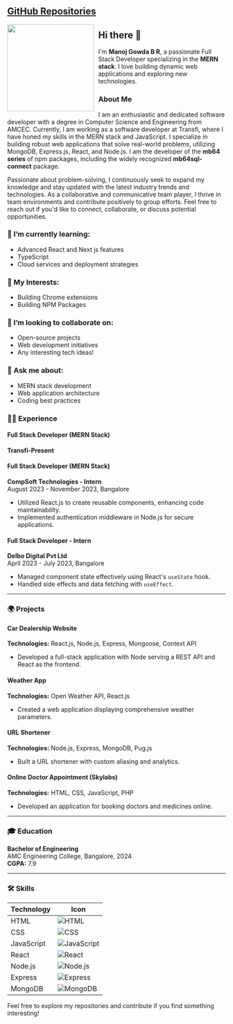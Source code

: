 ## [GitHub Repositories](https://github.com/ManojGowda89)
<div style="float: left; margin-right: 10px; border-radius: 50%;">
  <img src="https://firebasestorage.googleapis.com/v0/b/projects-4f71b.appspot.com/o/WhatsApp%20Image%202024-07-13%20at%208.12.26%20PM.jpeg?alt=media&token=99d6ce1c-8728-4ac7-9e1d-765c6afb6184" width="200">
</div>

## Hi there 👋

I'm **Manoj Gowda B R**, a passionate Full Stack Developer specializing in the **MERN stack**. I love building dynamic web applications and exploring new technologies. 

### About Me
I am an enthusiastic and dedicated software developer with a degree in Computer Science and Engineering from AMCEC. Currently, I am working as a software developer at Transfi, where I have honed my skills in the MERN stack and JavaScript. I specialize in building robust web applications that solve real-world problems, utilizing MongoDB, Express.js, React, and Node.js. I am the developer of the **mb64 series** of npm packages, including the widely recognized **mb64sql-connect** package.

Passionate about problem-solving, I continuously seek to expand my knowledge and stay updated with the latest industry trends and technologies. As a collaborative and communicative team player, I thrive in team environments and contribute positively to group efforts. Feel free to reach out if you'd like to connect, collaborate, or discuss potential opportunities.

### 🌱 I’m currently learning:
- Advanced React and Next js features
- TypeScript
- Cloud services and deployment strategies

### 🔭 My Interests:
- Building Chrome extensions
- Building NPM Packages

### 👯 I’m looking to collaborate on:
- Open-source projects
- Web development initiatives
- Any interesting tech ideas!

### 💬 Ask me about:
- MERN stack development
- Web application architecture
- Coding best practices

### 👨‍💻 Experience
#### **Full Stack Developer (MERN Stack)**
**Transfi-Present**  

#### **Full Stack Developer (MERN Stack)**
**CompSoft Technologies - Intern**  
August 2023 - November 2023, Bangalore
- Utilized React.js to create reusable components, enhancing code maintainability.
- Implemented authentication middleware in Node.js for secure applications.

#### **Full Stack Developer - Intern**
**Delbo Digital Pvt Ltd**  
April 2023 - July 2023, Bangalore
- Managed component state effectively using React's `useState` hook.
- Handled side effects and data fetching with `useEffect`.

---

### 🌍 Projects

#### **Car Dealership Website**
**Technologies:** React.js, Node.js, Express, Mongoose, Context API
- Developed a full-stack application with Node serving a REST API and React as the frontend.

#### **Weather App**
**Technologies:** Open Weather API, React.js
- Created a web application displaying comprehensive weather parameters.

#### **URL Shortener**
**Technologies:** Node.js, Express, MongoDB, Pug.js
- Built a URL shortener with custom aliasing and analytics.

#### **Online Doctor Appointment (Skylabs)**
**Technologies:** HTML, CSS, JavaScript, PHP
- Developed an application for booking doctors and medicines online.

---

### 🎓 Education

**Bachelor of Engineering**  
AMC Engineering College, Bangalore, 2024  
**CGPA:** 7.9

---

### 🛠 Skills
| Technology      | Icon                        |
|------------------|-----------------------------|
| HTML             | ![HTML](https://img.shields.io/badge/HTML5-E34F26?style=flat&logo=html5&logoColor=white) |
| CSS              | ![CSS](https://img.shields.io/badge/CSS3-1572B6?style=flat&logo=css3&logoColor=white) |
| JavaScript       | ![JavaScript](https://img.shields.io/badge/JavaScript-F7DF1E?style=flat&logo=javascript&logoColor=black) |
| React            | ![React](https://img.shields.io/badge/React-61DAFB?style=flat&logo=react&logoColor=black) |
| Node.js          | ![Node.js](https://img.shields.io/badge/Node.js-339933?style=flat&logo=nodedotjs&logoColor=white) |
| Express          | ![Express](https://img.shields.io/badge/Express-000000?style=flat&logo=express&logoColor=white) |
| MongoDB          | ![MongoDB](https://img.shields.io/badge/MongoDB-47A248?style=flat&logo=mongodb&logoColor=white) |

Feel free to explore my repositories and contribute if you find something interesting!
